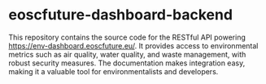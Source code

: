 # eoscfuture-dashboard-backend
This repository contains the source code for the RESTful API powering https://env-dashboard.eoscfuture.eu/. It provides access to environmental metrics such as air quality, water quality, and waste management, with robust security measures. The documentation makes integration easy, making it a valuable tool for environmentalists and developers.
